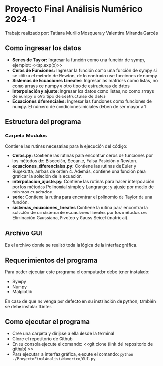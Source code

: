# Proyecto Final Análisis Numérico 2024-1

Trabajo realizado por: Tatiana Murillo Mosquera y Valentina Miranda Garcés

## Como ingresar los datos

- **Series de Taylor:** Ingresar la función como una función de sympy, ejemplot: <<sp.exp(x)>>
- **Ceros de Funciones:** Ingresar la función como una función de sympy si se utiliza el método de Newton, de lo contrario 
use funciones de numpy
- **Sistemas de Ecuaciones Lineales:** Ingresar las matrices como listas, no como arrays de numpy u otro tipo de estructuras de datos
- **Interpolación y ajuste:** Ingresar los datos como listas, no como arrays de numpy u otro tipo de eestructuras de datos
- **Ecuaciones diferenciales:** Ingresar las funciones como funciones de numpy. El número de condiciones iniciales deben de ser mayor a 1

## Estructura del programa

### Carpeta Modulos
Contiene las rutinas necesarias para la ejecución del código:

- **Ceros.py:** Contiene las rutinas para encontrar ceros de funciones por los métodos de: Bisección, Secante, Falsa Posición y Newton.
- **ecuaciones_diferenciales.py:** Contiene las rutinas de Euler y Rugekutta, ambas de orden 4. Además, contiene una función para graficar la solución de la ecuación.
- **interpolacion_ajuste.py:** Contiene las rutinas para hacer interpolación por los métodos Polinomial simple y Langrange; y ajuste por medio de mínimos cuadrados.
- **serie:** Contiene la rutina para encontrar el polinomio de Taylor de una función.
- **sistemas_ecuaciones_lineales** Contiene la rutina para encontrar la solución de un sistema de ecuaciones lineales por los métodos de: Eliminación Gaussiana, Pivoteo y Gauss Seidel (matricial).
## Archivo GUI

Es el archivo donde se realizó toda la lógica de la interfaz gráfica.


## Requerimientos del programa

Para poder ejecutar este programa el computador debe tener instalado: 
- Sympy
- Numpy
- Matplotlib
  
En caso de que no venga por defecto en su instalación de python, también se debe instalar tkinter.


## Como ejecutar el programa

- Cree una carpeta y dirijase a ella desde la terminal
- Clone el repositorio de Github
- En su consola ejecute el comando: <<git clone (link del repositorio de github) >>
- Para ejecutar la interfaz gráfica, ejecute el comando: `python ./ProyectoFinalAnalisisNumerico/GUI.py `
